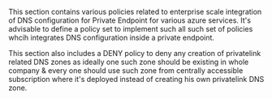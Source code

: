 This section contains various policies related to enterprise scale integration of DNS configuration for Private Endpoint for various azure services.
It's advisable to define a policy set to implement such all such set of policies whcih integrates DNS configuration inside a private endpoint.

This section also includes a DENY policy to deny any creation of privatelink related DNS zones as ideally one such zone should be existing in whole company & every one should use such zone from centrally accessible subscription where it's deployed instead of creating his own privatelink DNS zone.
